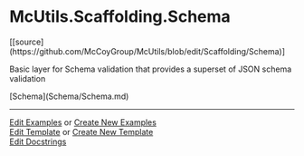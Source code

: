 # <a id="McUtils.Scaffolding.Schema">McUtils.Scaffolding.Schema</a> 
<div class="docs-source-link" markdown="1">
[[source](https://github.com/McCoyGroup/McUtils/blob/edit/Scaffolding/Schema)]
</div>
    
Basic layer for Schema validation that provides a superset of JSON schema validation

<div class="container alert alert-secondary bg-light">
  <div class="row">
   <div class="col" markdown="1">
[Schema](Schema/Schema.md)   
</div>
</div>
</div>





___

[Edit Examples](https://github.com/McCoyGroup/McUtils/edit/edit/ci/examples/McUtils/Scaffolding/Schema.md) or 
[Create New Examples](https://github.com/McCoyGroup/McUtils/new/edit/?filename=ci/examples/McUtils/Scaffolding/Schema.md) <br/>
[Edit Template](https://github.com/McCoyGroup/McUtils/edit/edit/ci/docs/McUtils/Scaffolding/Schema.md) or 
[Create New Template](https://github.com/McCoyGroup/McUtils/new/edit/?filename=ci/docs/templates/McUtils/Scaffolding/Schema.md) <br/>
[Edit Docstrings](https://github.com/McCoyGroup/McUtils/edit/edit/Scaffolding/Schema/__init__.py?message=Update%20Docs)